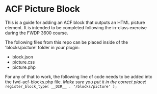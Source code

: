 # ACF Picture Block
This is a guide for adding an ACF block that outputs an HTML picture element. It is intended to be completed following the in-class exercise during the FWDP 3600 course.

The following files from this repo can be placed inside of the 'blocks/picture' folder in your plugin:
 - block.json
 - picture.css
 - picture.php

For any of that to work, the following line of code needs to be added into the fwd-acf-blocks.php file. *Make sure you put it in the correct place!*
`register_block_type( __DIR__ . '/blocks/picture' );`
